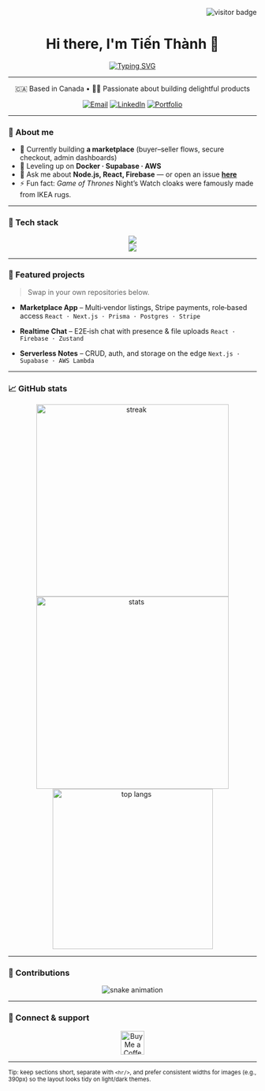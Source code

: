 <!-- Profile Header -->

<p align="right">
  <img src="https://visitor-badge.laobi.icu/badge?page_id=thanh253.profile" alt="visitor badge"/>
</p>

<h1 align="center">Hi there, I'm <strong>Tiến Thành</strong> 👋</h1>
<p align="center">
  <a href="https://readme-typing-svg.herokuapp.com?font=Righteous&size=30&duration=3500&pause=800&color=00E7FF&center=true&vCenter=true&width=500&lines=Full‑stack+Developer;React+%7C+Node.js+%7C+Next.js;Builder+of+clean+UIs;Always+learning+%F0%9F%92%AA%F0%9F%8F%BB">
    <img src="https://readme-typing-svg.herokuapp.com?font=Righteous&size=30&duration=3500&pause=800&color=00E7FF&center=true&vCenter=true&width=500&lines=Full‑stack+Developer;React+%7C+Node.js+%7C+Next.js;Builder+of+clean+UIs;Always+learning+%F0%9F%92%AA%F0%9F%8F%BB" alt="Typing SVG"/>
  </a>
</p>

<hr/>

<!-- Quick Intro -->

<p align="center">
  🇨🇦 Based in Canada • 👨‍💻 Passionate about building delightful products
</p>

<div align="center">
  <a href="mailto:pedro.sales.muniz@gmail.com"><img alt="Email" src="https://img.shields.io/badge/Email-333333?style=for-the-badge&logo=gmail"/></a>
  <a href="https://linkedin.com/in/pedro-sales-muniz" target="_blank"><img alt="LinkedIn" src="https://img.shields.io/badge/LinkedIn-0A66C2?style=for-the-badge&logo=linkedin&logoColor=white"/></a>
  <a href="https://salesp07.github.io" target="_blank"><img alt="Portfolio" src="https://img.shields.io/badge/Portfolio-ff5722?style=for-the-badge&logo=vercel&logoColor=white"/></a>
</div>

<hr/>

### 🧭 About me

* 🔭 Currently building **a marketplace** (buyer–seller flows, secure checkout, admin dashboards)
* 🌱 Leveling up on **Docker · Supabase · AWS**
* 💬 Ask me about **Node.js, React, Firebase** — or open an issue **[here](https://github.com/thanh253/thanh253/issues)**
* ⚡ Fun fact: *Game of Thrones* Night’s Watch cloaks were famously made from IKEA rugs.

<hr/>

### 🧰 Tech stack

<div align="center">
  <img src="https://skillicons.dev/icons?i=react,nextjs,tailwind,bootstrap,mui,js,ts,nodejs,express,html,css,vite,vscode" />
  <br/>
  <img src="https://skillicons.dev/icons?i=firebase,mongodb,mysql,postgres,supabase,prisma,redis,python,flask,java,c,git,github,figma" />
</div>

<hr/>

### 🚀 Featured projects

> Swap in your own repositories below.

* **Marketplace App** – Multi‑vendor listings, Stripe payments, role‑based access
  `React · Next.js · Prisma · Postgres · Stripe`

* **Realtime Chat** – E2E‑ish chat with presence & file uploads
  `React · Firebase · Zustand`

* **Serverless Notes** – CRUD, auth, and storage on the edge
  `Next.js · Supabase · AWS Lambda`

<hr/>

### 📈 GitHub stats

<div align="center">
  <img width="390" src="https://github-readme-streak-stats.herokuapp.com?user=thanh253&theme=react&hide_border=true&border_radius=10" alt="streak"/>
  <img width="390" src="https://github-readme-stats.vercel.app/api?username=thanh253&show_icons=true&theme=react&rank_icon=github&hide_border=true&border_radius=10" alt="stats"/>
  <br/>
  <img width="325" src="https://github-readme-stats.vercel.app/api/top-langs/?username=thanh253&hide=html&langs_count=8&layout=compact&theme=react&hide_border=true&border_radius=10&size_weight=0.5&count_weight=0.5" alt="top langs"/>
</div>

<hr/>

### 🐍 Contributions

<p align="center">
  <img src="https://raw.githubusercontent.com/thanh253/thanh253/output/github-contribution-grid-snake.svg" alt="snake animation"/>
</p>

<hr/>

### 🤝 Connect & support

<div align="center">
  <a href='https://ko-fi.com/V7V4RAK9C' target='_blank'><img height='48' src='https://storage.ko-fi.com/cdn/kofi1.png?v=3' alt='Buy Me a Coffee'/></a>
</div>

---

<sub>Tip: keep sections short, separate with `<hr/>`, and prefer consistent widths for images (e.g., 390px) so the layout looks tidy on light/dark themes.</sub>
